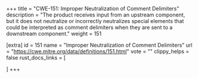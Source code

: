 +++
title = "CWE-151: Improper Neutralization of Comment Delimiters"
description	= "The product receives input from an upstream component, but it does not neutralize or incorrectly neutralizes special elements that could be interpreted as comment delimiters when they are sent to a downstream component."
weight = 151

[extra]
id = 151
name = "Improper Neutralization of Comment Delimiters"
url = "https://cwe.mitre.org/data/definitions/151.html"
vote = ""
clippy_helps = false
rust_docs_links = [
	
]
+++

